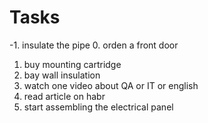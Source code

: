 #      Tasks
-1. insulate the pipe
0. orden a front door
1. buy mounting cartridge
2. bay wall insulation
3. watch one video about QA or IT or english
4. read article on habr
5. start assembling the electrical panel
